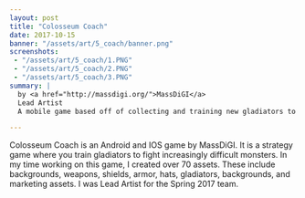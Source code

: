 ```yaml
---
layout: post
title: "Colosseum Coach"
date: 2017-10-15
banner: "/assets/art/5_coach/banner.png"
screenshots:
 - "/assets/art/5_coach/1.PNG"
 - "/assets/art/5_coach/2.PNG"
 - "/assets/art/5_coach/3.PNG"
summary: |
  by <a href="http://massdigi.org/">MassDiGI</a>
  Lead Artist
  A mobile game based off of collecting and training new gladiators to fight monsters. Launched on Android and iOS in Spring 2017.

---
```


Colosseum Coach is an Android and IOS game by MassDiGI. It is a strategy game where you train gladiators to fight increasingly difficult monsters. In my time working on this game, I created over 70 assets. These include backgrounds, weapons, shields, armor, hats, gladiators, backgrounds, and marketing assets. I was Lead Artist for the Spring 2017 team.
